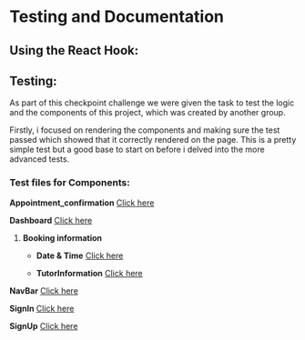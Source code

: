 # Testing and Documentation

## Using the React Hook:

## Testing:

As part of this checkpoint challenge we were given the task to test the logic and the components of this project, which was created by another group.

Firstly, i focused on rendering the components and making sure the test passed which showed that it correctly rendered on the page. This is a pretty simple test but a good base to start on before i delved into the more advanced tests.

### Test files for Components:

**Appointment_confirmation**
[Click here](langtastic\src\components\Appointment_Confirmation)

**Dashboard**
[Click here](langtastic\src\components\Dashboard\index.js)

1. **Booking information**

    - **Date & Time**
    [Click here](langtastic\src\components\Dashboard\BookingInformation\DateAndTime\dateandtime.test.js)

    - **TutorInformation**
    [Click here](langtastic\src\components\Dashboard\BookingInformation\TutorInformation\tutorinformation.test.js)



**NavBar**
[Click here](langtastic\src\components\NavBar\NavBar.test.js)

**SignIn**
[Click here](langtastic\src\components\SignIn\signin.test.js)

**SignUp**
[Click here](langtastic\src\components\SignUp\signup.test.js)